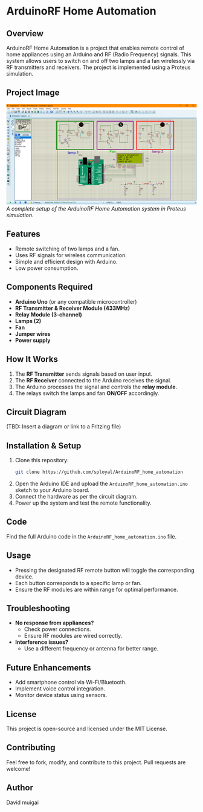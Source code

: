 # ArduinoRF Home Automation

## Overview
ArduinoRF Home Automation is a project that enables remote control of home appliances using an Arduino and RF (Radio Frequency) signals. This system allows users to switch on and off two lamps and a fan wirelessly via RF transmitters and receivers. The project is implemented using a Proteus simulation.

## Project Image
![ArduinoRF Home Automation](images/image1.png)
*A complete setup of the ArduinoRF Home Automation system in Proteus simulation.*

## Features
- Remote switching of two lamps and a fan.
- Uses RF signals for wireless communication.
- Simple and efficient design with Arduino.
- Low power consumption.

## Components Required
- **Arduino Uno** (or any compatible microcontroller)
- **RF Transmitter & Receiver Module (433MHz)**
- **Relay Module (3-channel)**
- **Lamps (2)**
- **Fan**
- **Jumper wires**
- **Power supply**

## How It Works
1. The **RF Transmitter** sends signals based on user input.
2. The **RF Receiver** connected to the Arduino receives the signal.
3. The Arduino processes the signal and controls the **relay module**.
4. The relays switch the lamps and fan **ON/OFF** accordingly.

## Circuit Diagram
(TBD: Insert a diagram or link to a Fritzing file)

## Installation & Setup
1. Clone this repository:
   ```sh
   git clone https://github.com/sployal/ArduinoRF_home_automation
   ```
2. Open the Arduino IDE and upload the `ArduinoRF_home_automation.ino` sketch to your Arduino board.
3. Connect the hardware as per the circuit diagram.
4. Power up the system and test the remote functionality.

## Code
Find the full Arduino code in the `ArduinoRF_home_automation.ino` file.

## Usage
- Pressing the designated RF remote button will toggle the corresponding device.
- Each button corresponds to a specific lamp or fan.
- Ensure the RF modules are within range for optimal performance.

## Troubleshooting
- **No response from appliances?**
  - Check power connections.
  - Ensure RF modules are wired correctly.
- **Interference issues?**
  - Use a different frequency or antenna for better range.

## Future Enhancements
- Add smartphone control via Wi-Fi/Bluetooth.
- Implement voice control integration.
- Monitor device status using sensors.

## License
This project is open-source and licensed under the MIT License.

## Contributing
Feel free to fork, modify, and contribute to this project. Pull requests are welcome!

## Author
David muigai
